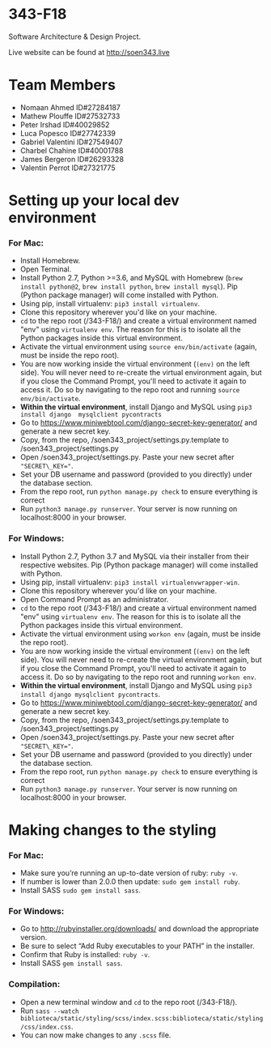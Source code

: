 # 343-F18
Software Architecture &amp; Design Project.

Live website can be found at http://soen343.live

# Team Members
- Nomaan Ahmed ID#27284187
- Mathew Plouffe ID#27532733
- Peter Irshad ID#40029852
- Luca Popesco ID#27742339
- Gabriel Valentini ID#27549407
- Charbel Chahine ID#40001788
- James Bergeron ID#26293328
- Valentin Perrot ID#27321775

# Setting up your local dev environment

### For Mac:
* Install Homebrew.
* Open Terminal.
* Install Python 2.7, Python >=3.6, and MySQL with Homebrew (`brew install python@2`, `brew install python`, `brew install mysql`). Pip (Python package manager) will come installed with Python.
* Using pip, install virtualenv: `pip3 install virtualenv`.
* Clone this repository wherever you'd like on your machine.
* `cd` to the repo root (/343-F18/) and create a virtual environment named "env" using `virtualenv env`. The reason for this is to isolate all the Python packages inside this virtual environment.
* Activate the virtual environment using `source env/bin/activate` (again, must be inside the repo root).
* You are now working inside the virtual environment (`(env)` on the left side). You will never need to re-create the virtual environment again, but if you close the Command Prompt, you'll need to activate it again to access it. Do so by navigating to the repo root and running `source env/bin/activate`.
* **Within the virtual environment**, install Django and MySQL using `pip3 install django  mysqlclient pycontracts`
* Go to https://www.miniwebtool.com/django-secret-key-generator/ and generate a new secret key.
* Copy, from the repo, /soen343_project/settings.py.template to /soen343_project/settings.py
* Open /soen343_project/settings.py. Paste your new secret after `"SECRET\_KEY="`.
* Set your DB username and password (provided to you directly) under the database section.
* From the repo root, run `python manage.py check` to ensure everything is correct
* Run `python3 manage.py runserver`. Your server is now running on localhost:8000 in your browser.

### For Windows:
* Install Python 2.7, Python 3.7 and MySQL via their installer from their respective websites. Pip (Python package manager) will come installed with Python.
* Using pip, install virtualenv: `pip3 install virtualenvwrapper-win`.
* Clone this repository wherever you'd like on your machine.
* Open Command Prompt as an administrator.
* `cd` to the repo root (/343-F18/) and create a virtual environment named "env" using `virtualenv env`. The reason for this is to isolate all the Python packages inside this virtual environment.
* Activate the virtual environment using `workon env` (again, must be inside the repo root).
* You are now working inside the virtual environment (`(env)` on the left side). You will never need to re-create the virtual environment again, but if you close the Command Prompt, you'll need to activate it again to access it. Do so by navigating to the repo root and running `workon env`.
* **Within the virtual environment**, install Django and MySQL using `pip3 install django mysqlclient pycontracts`.
* Go to https://www.miniwebtool.com/django-secret-key-generator/ and generate a new secret key.
* Copy, from the repo, /soen343_project/settings.py.template to /soen343_project/settings.py
* Open /soen343_project/settings.py. Paste your new secret after `"SECRET\_KEY="`.
* Set your DB username and password (provided to you directly) under the database section.
* From the repo root, run `python manage.py check` to ensure everything is correct
* Run `python3 manage.py runserver`. Your server is now running on localhost:8000 in your browser.

# Making changes to the styling

### For Mac:
* Make sure you’re running an up-to-date version of ruby: `ruby -v`.
* If number is lower than 2.0.0 then update: `sudo gem install ruby`.
* Install SASS `sudo gem install sass`.

### For Windows:
* Go to http://rubyinstaller.org/downloads/ and download the appropriate version.
* Be sure to select “Add Ruby executables to your PATH” in the installer.
* Confirm that Ruby is installed: `ruby -v`.
* Install SASS `gem install sass`.

### Compilation:
* Open a new terminal window and `cd` to the repo root (/343-F18/).
* Run `sass --watch biblioteca/static/styling/scss/index.scss:biblioteca/static/styling/css/index.css`.
* You can now make changes to any `.scss` file.
